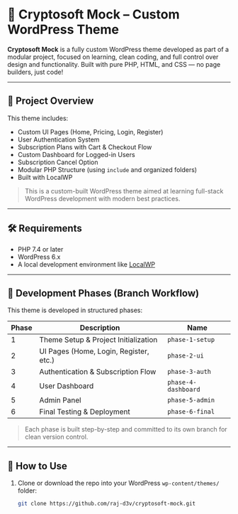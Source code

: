 # 🧩 Cryptosoft Mock – Custom WordPress Theme

**Cryptosoft Mock** is a fully custom WordPress theme developed as part of a modular project, focused on learning, clean coding, and full control over design and functionality. Built with pure PHP, HTML, and CSS — no page builders, just code!

---

## 🚀 Project Overview

This theme includes:

- Custom UI Pages (Home, Pricing, Login, Register)
- User Authentication System
- Subscription Plans with Cart & Checkout Flow
- Custom Dashboard for Logged-in Users
- Subscription Cancel Option
- Modular PHP Structure (using `include` and organized folders)
- Built with LocalWP

> This is a custom-built WordPress theme aimed at learning full-stack WordPress development with modern best practices.


---

## 🛠️ Requirements

- PHP 7.4 or later
- WordPress 6.x
- A local development environment like [LocalWP](https://localwp.com)

---

## 🧪 Development Phases (Branch Workflow)

This theme is developed in structured phases:

| Phase | Description                             |  Name                |
|-------|-----------------------------------------|----------------------|
| 1     | Theme Setup & Project Initialization    | `phase-1-setup`      |
| 2     | UI Pages (Home, Login, Register, etc.)  | `phase-2-ui`         |
| 3     | Authentication & Subscription Flow      | `phase-3-auth`       |
| 4     | User Dashboard                          | `phase-4-dashboard`  |
| 5     | Admin Panel                             | `phase-5-admin`      |
| 6     | Final Testing & Deployment              | `phase-6-final`      |

> Each phase is built step-by-step and committed to its own branch for clean version control.

---

## 🧰 How to Use

1. Clone or download the repo into your WordPress `wp-content/themes/` folder:
   ```bash
   git clone https://github.com/raj-d3v/cryptosoft-mock.git




